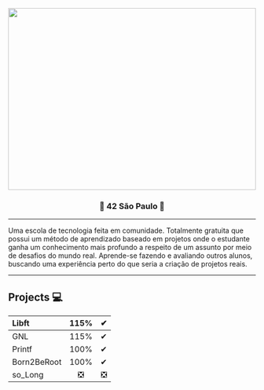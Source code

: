 
<div class="container">
    <img src="https://casa.abril.com.br/wp-content/uploads/2020/02/9-escola-42-superlimao.jpg?quality=95&strip=info&w=919" width="100%" height="370" />
</div>


<h3 align="center">


&#127756; 42 São Paulo &#127756;
</h3>

---



Uma escola de tecnologia feita em comunidade. Totalmente gratuita que possui um método de aprendizado baseado em projetos onde o estudante ganha um conhecimento 
mais profundo a respeito de um assunto por meio de desafios do mundo real. Aprende-se fazendo e avaliando outros alunos, buscando uma experiência perto do que seria 
a criação de projetos reais. 

---
## Projects &#128187;


Libft   |  115%  |&#10004;
:-------| :-----:| ------:
GNL     |  115%  | &#10004;
Printf  |  100%  | &#10004;
Born2BeRoot| 100%| &#10004;
so_Long| &#10062;| &#10062;


 

